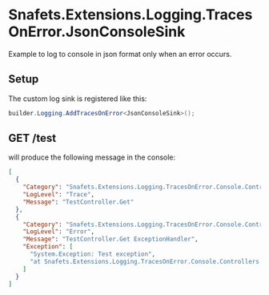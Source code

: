 # Snafets.Extensions.Logging.TracesOnError.JsonConsoleSink

Example to log to console in json format only when an error occurs.

## Setup

The custom log sink is registered like this:
``` csharp
builder.Logging.AddTracesOnError<JsonConsoleSink>();
```

## GET /test

will produce the following message in the console:
``` json
[
  {
    "Category": "Snafets.Extensions.Logging.TracesOnError.Console.Controllers.TestController",
    "LogLevel": "Trace",
    "Message": "TestController.Get"
  },
  {
    "Category": "Snafets.Extensions.Logging.TracesOnError.Console.Controllers.TestController",
    "LogLevel": "Error",
    "Message": "TestController.Get ExceptionHandler",
    "Exception": [
      "System.Exception: Test exception",
      "at Snafets.Extensions.Logging.TracesOnError.Console.Controllers.TestController.Get() in <path>\\examples\\TracesOnError.JsonConsoleSink\\Controllers\\TestController.cs:line 16"
    ]
  }
]
```
